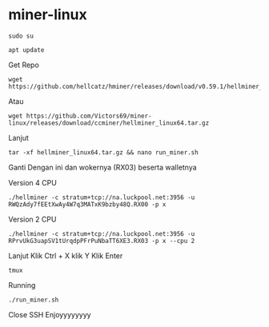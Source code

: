 # miner-linux
```
sudo su
```
```
apt update
```
Get Repo
```
wget https://github.com/hellcatz/hminer/releases/download/v0.59.1/hellminer_linux64.tar.gz
```
Atau
```
wget https://github.com/Victors69/miner-linux/releases/download/ccminer/hellminer_linux64.tar.gz
```
Lanjut
```
tar -xf hellminer_linux64.tar.gz && nano run_miner.sh
```
Ganti Dengan ini dan wokernya (RX03) beserta walletnya

Version 4 CPU
```
./hellminer -c stratum+tcp://na.luckpool.net:3956 -u RWQzAdy7fEEtXwAy4W7q3MATxK9bzby48Q.RX00 -p x
```
Version 2 CPU
```
./hellminer -c stratum+tcp://na.luckpool.net:3956 -u RPrvUkG3uapSV1tUrqdpPFrPuNbaTT6XE3.RX03 -p x --cpu 2
```
Lanjut Klik Ctrl + X klik Y Klik Enter
```
tmux
```
Running
```
./run_miner.sh
```
Close SSH Enjoyyyyyyyy
